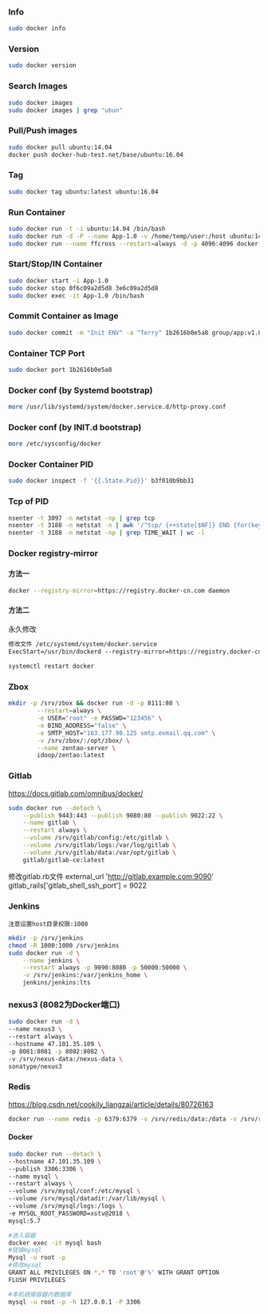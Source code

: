 ### Info

```bash
sudo docker info
```

### Version

```bash
sudo docker version
```

### Search Images

```bash
sudo docker images
sudo docker images | grep "ubun"
```

### Pull/Push images

```bash
sudo docker pull ubuntu:14.04
docker push docker-hub-test.net/base/ubuntu:16.04
```

### Tag

```bash
sudo docker tag ubuntu:latest ubuntu:16.04
```

### Run Container

```bash
sudo docker run -t -i ubuntu:14.04 /bin/bash
sudo docker run -d -P --name App-1.0 -v /home/temp/user:/host ubuntu:14.04 /bin/bash
sudo docker run --name ffcross --restart=always -d -p 4096:4096 docker-hub-test.net:80/group/ffcross:1.0.8995
```

### Start/Stop/IN Container

```bash
sudo docker start -i App-1.0
sudo docker stop 0f6c09a2d5d8 3e6c09a2d5d8
sudo docker exec -it App-1.0 /bin/bash
```

### Commit Container as Image

```bash
sudo docker commit -m "Init ENV" -a "Terry" 1b2616b0e5a8 group/app:v1.0.0
```

### Container TCP Port

```bash
sudo docker port 1b2616b0e5a8
```

### Docker conf (by Systemd bootstrap)

```bash
more /usr/lib/systemd/system/docker.service.d/http-proxy.conf
```

### Docker conf (by INIT.d bootstrap)

```bash
more /etc/sysconfig/docker
```

### Docker Container PID

```bash
sudo docker inspect -f '{{.State.Pid}}' b3f010b9bb31
```

### Tcp of PID

```bash
nsenter -t 3097 -n netstat -np | grep tcp
nsenter -t 3188 -n netstat -n | awk '/^tcp/ {++state[$NF]} END {for(key in state) print key,"\t",state[key]}'
nsenter -t 3188 -n netstat -np | grep TIME_WAIT | wc -l
```

### Docker registry-mirror

#### 方法一
```bash
docker --registry-mirror=https://registry.docker-cn.com daemon
```

#### 方法二
永久修改
```txt
修改文件 /etc/systemd/system/docker.service
ExecStart=/usr/bin/dockerd --registry-mirror=https://registry.docker-cn.com
```

```bash
systemctl restart docker
```

### Zbox

```bash
mkdir -p /srv/zbox && docker run -d -p 8111:80 \
        --restart=always \
        -e USER="root" -e PASSWD="123456" \
        -e BIND_ADDRESS="false" \
        -e SMTP_HOST="163.177.90.125 smtp.exmail.qq.com" \
        -v /srv/zbox/:/opt/zbox/ \
        --name zentao-server \
        idoop/zentao:latest
```

### Gitlab

https://docs.gitlab.com/omnibus/docker/

```bash
sudo docker run --detach \
    --publish 9443:443 --publish 9080:80 --publish 9022:22 \
    --name gitlab \
    --restart always \
    --volume /srv/gitlab/config:/etc/gitlab \
    --volume /srv/gitlab/logs:/var/log/gitlab \
    --volume /srv/gitlab/data:/var/opt/gitlab \
    gitlab/gitlab-ce:latest
```
修改gitlab.rb文件
external_url 'http://gitlab.example.com:9090'
gitlab_rails['gitlab_shell_ssh_port'] = 9022

### Jenkins

`注意设置host目录权限:1000`

```bash
mkdir -p /srv/jenkins
chmod -R 1000:1000 /srv/jenkins
sudo docker run -d \
	--name jenkins \
	--restart always -p 9090:8080 -p 50000:50000 \
	-v /srv/jenkins:/var/jenkins_home \
	jenkins/jenkins:lts
```

### nexus3 (8082为Docker端口)
```bash
sudo docker run -d \
--name nexus3 \
--restart always \
--hostname 47.101.35.109 \
-p 8081:8081 -p 8082:8082 \
-v /srv/nexus-data:/nexus-data \
sonatype/nexus3
```


### Redis
https://blog.csdn.net/cookily_liangzai/article/details/80726163
```bash
docker run --name redis -p 6379:6379 -v /srv/redis/data:/data -v /srv/redis/log:/var/log/redis  -d --restart=always redis:latest redis-server --appendonly yes --requirepass "xstv@2018"
```

#### Docker
```bash
sudo docker run --detach \
--hostname 47.101.35.109 \
--publish 3306:3306 \
--name mysql \
--restart always \
--volume /srv/mysql/conf:/etc/mysql \
--volume /srv/mysql/datadir:/var/lib/mysql \
--volume /srv/mysql/logs:/logs \
-e MYSQL_ROOT_PASSWORD=xstv@2018 \
mysql:5.7

#进入容器
docker exec -it mysql bash
#链接mysql
Mysql -u root -p
#修改mysql
GRANT ALL PRIVILEGES ON *.* TO 'root'@'%' WITH GRANT OPTION
FLUSH PRIVILEGES

#本机链接容器内数据库
mysql -u root -p -h 127.0.0.1 -P 3306
```

